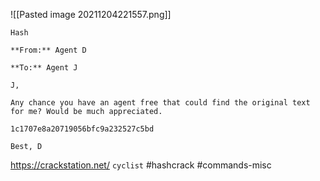 ![[Pasted image 20211204221557.png]]
```
Hash

**From:** Agent D

**To:** Agent J

J,

Any chance you have an agent free that could find the original text for me? Would be much appreciated.

1c1707e8a20719056bfc9a232527c5bd

Best, D
```
https://crackstation.net/
`cyclist`
#hashcrack
#commands-misc 
